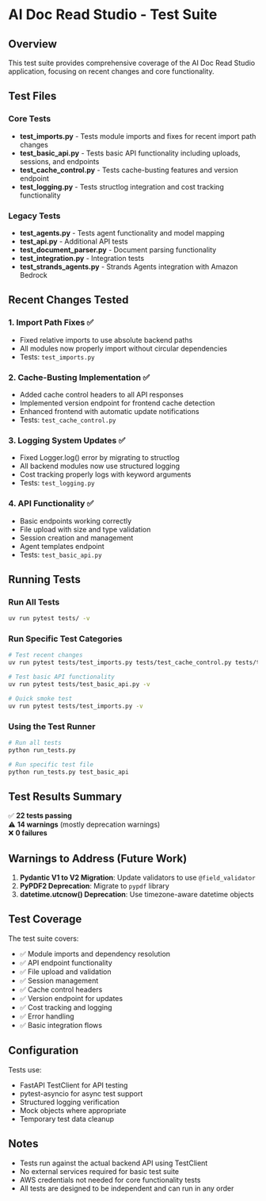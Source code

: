 # AI Doc Read Studio - Test Suite

## Overview

This test suite provides comprehensive coverage of the AI Doc Read Studio application, focusing on recent changes and core functionality.

## Test Files

### Core Tests
- **test_imports.py** - Tests module imports and fixes for recent import path changes
- **test_basic_api.py** - Tests basic API functionality including uploads, sessions, and endpoints
- **test_cache_control.py** - Tests cache-busting features and version endpoint
- **test_logging.py** - Tests structlog integration and cost tracking functionality

### Legacy Tests
- **test_agents.py** - Tests agent functionality and model mapping
- **test_api.py** - Additional API tests
- **test_document_parser.py** - Document parsing functionality
- **test_integration.py** - Integration tests
- **test_strands_agents.py** - Strands Agents integration with Amazon Bedrock

## Recent Changes Tested

### 1. Import Path Fixes ✅
- Fixed relative imports to use absolute backend paths
- All modules now properly import without circular dependencies
- Tests: `test_imports.py`

### 2. Cache-Busting Implementation ✅
- Added cache control headers to all API responses
- Implemented version endpoint for frontend cache detection
- Enhanced frontend with automatic update notifications
- Tests: `test_cache_control.py`

### 3. Logging System Updates ✅
- Fixed Logger.log() error by migrating to structlog
- All backend modules now use structured logging
- Cost tracking properly logs with keyword arguments
- Tests: `test_logging.py`

### 4. API Functionality ✅
- Basic endpoints working correctly
- File upload with size and type validation
- Session creation and management
- Agent templates endpoint
- Tests: `test_basic_api.py`

## Running Tests

### Run All Tests
```bash
uv run pytest tests/ -v
```

### Run Specific Test Categories
```bash
# Test recent changes
uv run pytest tests/test_imports.py tests/test_cache_control.py tests/test_logging.py -v

# Test basic API functionality
uv run pytest tests/test_basic_api.py -v

# Quick smoke test
uv run pytest tests/test_imports.py -v
```

### Using the Test Runner
```bash
# Run all tests
python run_tests.py

# Run specific test file
python run_tests.py test_basic_api
```

## Test Results Summary

✅ **22 tests passing**  
⚠️ **14 warnings** (mostly deprecation warnings)  
❌ **0 failures**

## Warnings to Address (Future Work)

1. **Pydantic V1 to V2 Migration**: Update validators to use `@field_validator`
2. **PyPDF2 Deprecation**: Migrate to `pypdf` library
3. **datetime.utcnow() Deprecation**: Use timezone-aware datetime objects

## Test Coverage

The test suite covers:

- ✅ Module imports and dependency resolution
- ✅ API endpoint functionality
- ✅ File upload and validation
- ✅ Session management
- ✅ Cache control headers
- ✅ Version endpoint for updates
- ✅ Cost tracking and logging
- ✅ Error handling
- ✅ Basic integration flows

## Configuration

Tests use:
- FastAPI TestClient for API testing
- pytest-asyncio for async test support
- Structured logging verification
- Mock objects where appropriate
- Temporary test data cleanup

## Notes

- Tests run against the actual backend API using TestClient
- No external services required for basic test suite
- AWS credentials not needed for core functionality tests
- All tests are designed to be independent and can run in any order
